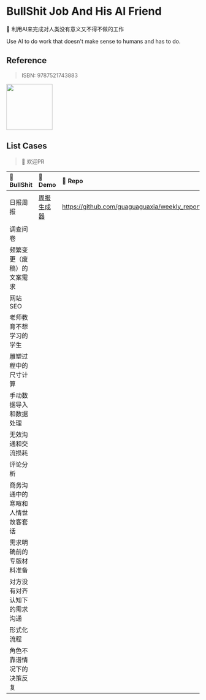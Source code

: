 # BullShit Job And His AI Friend
💩 利用AI来完成对人类没有意义又不得不做的工作 

Use AI to do work that doesn't make sense to humans and has to do.

## Reference
> ISBN: 9787521743883
<div align="left">
  <img src="https://github.com/ConnectAI-E/Bullshit-AI-Job/assets/50035229/333ce464-4d36-4b68-8300-8a988d2f73d6" width="120"/>
</div>

## List Cases
> 🤞 欢迎PR

| 💩 BullShit                     | 🍪 Demo                                             | 🥁 Repo                                        | ⛳️ Key          | Stars                                                        |
| :------------------------------- | :------------------------------------------------- | :-------------------------------------------- | :------------- | ------------------------------------------------------------ |
| 日报周报                         | [周报生成器](https://weeklyreport.avemaria.fun/zh) | https://github.com/guaguaguaxia/weekly_report | OpenAI、Prompt | ![GitHub Repo stars](https://flat.badgen.net/github/stars/guaguaguaxia/weekly_report) |
| 调查问卷                         |                                                    |                                               |                |                                                              |
| 频繁变更（废稿）的文案需求       |                                                    |                                               |                |                                                              |
| 网站SEO                          |                                                    |                                               |                |                                                              |
| 老师教育不想学习的学生           |                                                    |                                               |                |                                                              |
| 雕塑过程中的尺寸计算             |                                                    |                                               |                |                                                              |
| 手动数据导入和数据处理           |                                                    |                                               |                |                                                              |
| 无效沟通和交流损耗               |                                                    |                                               |                |                                                              |
| 评论分析                         |                                                    |                                               |                |                                                              |
| 商务沟通中的寒暄和人情世故客套话 |                                                    |                                               |                |                                                              |
| 需求明确前的专版材料准备         |                                                    |                                               |                |                                                              |
| 对方没有对齐认知下的需求沟通     |                                                    |                                               |                |                                                              |
| 形式化流程                       |                                                    |                                               |                |                                                              |
| 角色不靠谱情况下的决策反复       |                                                    |                                               |                |                                                              |


